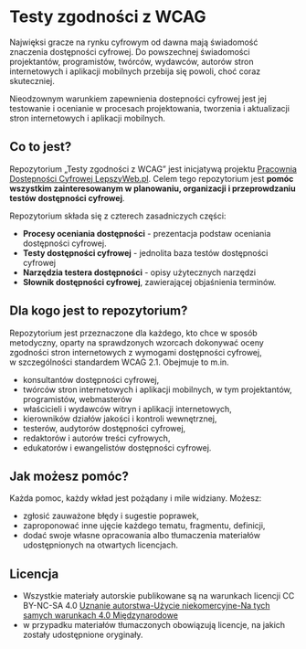 # Testy zgodności z WCAG
Najwięksi gracze na rynku cyfrowym od dawna mają świadomość znaczenia dostępności cyfrowej. Do powszechnej świadomości projektantów, programistów, twórców, wydawców, autorów stron internetowych i aplikacji mobilnych przebija się powoli, choć coraz skuteczniej.

Nieodzownym warunkiem zapewnienia dostepności cyfrowej jest jej testowanie i&nbsp;ocenianie w&nbsp;procesach projektowania, tworzenia i&nbsp;aktualizacji stron internetowych i aplikacji mobilnych.

## Co to jest?
Repozytorium „Testy zgodności z WCAG” jest inicjatywą projektu [Pracownia Dostepności Cyfrowej LepszyWeb.pl](https://lepszyweb.pl).
Celem tego repozytorium jest **pomóc wszystkim zainteresowanym w planowaniu, organizacji i przeprowdzaniu testów dostępności cyfrowej**.

Repozytorium składa się z czterech zasadniczych części:

- **Procesy oceniania dostępności** - prezentacja podstaw oceniania dostępności cyfrowej.
- **Testy dostępności cyfrowej** - jednolita baza testów dostępności cyfrowej
- **Narzędzia testera dostępności** - opisy użytecznych narzędzi 
- **Słownik dostępności cyfrowej**, zawierającej objaśnienia terminów.

## Dla kogo jest to repozytorium?
Repozytorium jest przeznaczone dla każdego, kto chce w sposób metodyczny, oparty na sprawdzonych wzorcach dokonywać oceny zgodności stron internetowych z wymogami dostępności cyfrowej, w&nbsp;szczególności standardem WCAG 2.1. Obejmuje to m.in.

- konsultantów dostępności cyfrowej,
- twórców stron internetowych i aplikacji mobilnych, w&nbsp;tym projektantów, programistów, webmasterów
- właścicieli i wydawców witryn i aplikacji internetowych,
- kierowników działów jakości i kontroli wewnętrznej,  
- testerów, audytorów dostępności cyfrowej,
- redaktorów i autorów treści cyfrowych, 
- edukatorów i ewangelistów dostępności cyfrowej.

## Jak możesz pomóc?
Każda pomoc, każdy wkład jest pożądany i mile widziany. Możesz:
- zgłosić zauważone błędy i sugestie poprawek,
- zaproponować inne ujęcie każdego tematu, fragmentu, definicji,
- dodać swoje własne opracowania albo tłumaczenia materiałów udostępnionych na otwartych licencjach.

## Licencja
- Wszystkie materiały autorskie publikowane są na warunkach licencji CC BY-NC-SA 4.0
[Uznanie autorstwa-Użycie niekomercyjne-Na tych samych warunkach 4.0 Międzynarodowe](https://creativecommons.org/licenses/by-nc-sa/4.0/deed.pl) 
- w przypadku materiałów tłumaczonych obowiązują licencje, na jakich zostały udostępnione oryginały.